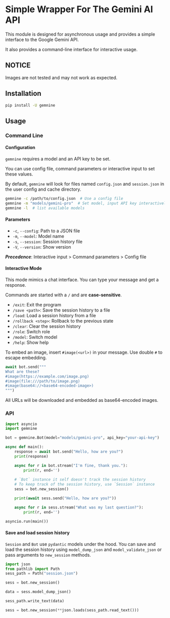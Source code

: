 # Simple Wrapper For The Gemini AI API

This module is designed for asynchronous usage and provides a simple interface to the Google Gemini API.

It also provides a command-line interface for interactive usage.

## **NOTICE**

Images are not tested and may not work as expected.

## Installation

```bash
pip install -U gemnine
```

## Usage

### Command Line

#### Configuration

`gemnine` requires a model and an API key to be set.

You can use config file, command parameters or interactive input to set these values.

By default, `gemnine` will look for files named `config.json` and `session.json` in the user config and cache directory.

```bash
gemnine -c /path/to/config.json  # Use a config file
gemnine -m "models/gemini-pro"  # Set model, input API key interactively
gemnine -l  # list available models
```

#### Parameters

- `-c`, `--config`: Path to a JSON file
- `-m`, `--model`: Model name
- `-s`, `--session`: Session history file
- `-V`, `--version`: Show version

**_Precedence_**: Interactive input > Command parameters > Config file

#### Interactive Mode

This mode mimics a chat interface. You can type your message and get a response.

Commands are started with a `/` and are **case-sensitive**.

- `/exit`: Exit the program
- `/save <path>`: Save the session history to a file
- `/load`: Load a session history from a file
- `/rollback <step>`: Rollback to the previous state
- `/clear`: Clear the session history
- `/role`: Switch role
- `/model`: Switch model
- `/help`: Show help

To embed an image, insert `#image(<url>)` in your message.
Use double `#` to escape embedding.

```Python
await bot.send("""
What are these?
#image(https://example.com/image.png)
#image(file:///path/to/image.png)
#image(base64://<base64-encoded-image>)
""")
```

All URLs will be downloaded and embedded as base64-encoded images.

### API

```python
import asyncio
import gemnine

bot = gemnine.Bot(model="models/gemini-pro", api_key="your-api-key")

async def main():
    response = await bot.send("Hello, how are you?")
    print(response)

    async for r in bot.stream("I'm fine, thank you."):
        print(r, end='')
    
    # `Bot` instance it self doesn't track the session history
    # To keep track of the session history, use `Session` instance
    sess = bot.new_session()

    print(await sess.send("Hello, how are you?"))

    async for r in sess.stream("What was my last question?"):
        print(r, end='')

asyncio.run(main())
```

#### Save and load session history

`Session` and `Bot` use `pydantic` models under the hood. You can save and load the session history using `model_dump_json` and `model_validate_json`  or pass arguments to `new_session` methods.

```python
import json
from pathlib import Path
sess_path = Path("session.json")

sess = bot.new_session()

data = sess.model_dump_json()

sess_path.write_text(data)

sess = bot.new_session(**json.loads(sess_path.read_text()))

```
